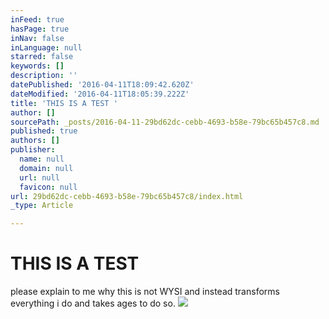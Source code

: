 ```yaml
---
inFeed: true
hasPage: true
inNav: false
inLanguage: null
starred: false
keywords: []
description: ''
datePublished: '2016-04-11T18:09:42.620Z'
dateModified: '2016-04-11T18:05:39.222Z'
title: 'THIS IS A TEST '
author: []
sourcePath: _posts/2016-04-11-29bd62dc-cebb-4693-b58e-79bc65b457c8.md
published: true
authors: []
publisher:
  name: null
  domain: null
  url: null
  favicon: null
url: 29bd62dc-cebb-4693-b58e-79bc65b457c8/index.html
_type: Article

---
```

# THIS IS A TEST 

please explain to me why this is not WYSI and instead transforms everything i do and takes ages to do so.
![](https://the-grid-user-content.s3-us-west-2.amazonaws.com/d6745989-d665-43c9-bd00-904d276043ec.jpg)